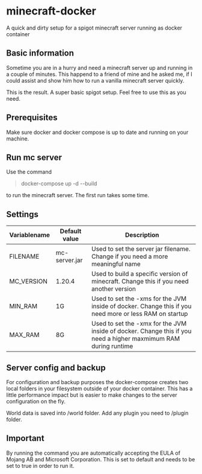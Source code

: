 # minecraft-docker
A quick and dirty setup for a spigot minecraft server running as docker container

## Basic information
Sometime you are in a hurry and need a minecraft server up and running in a couple of minutes. This happend to a friend of mine and he asked me, if I could assist and show him how to run a vanilla minecraft server quickly.

This is the result. A super basic spigot setup.
Feel free to use this as you need.

## Prerequisites
Make sure docker and docker compose is up to date and running on your machine.

## Run mc server
Use the command
> docker-compose up -d --build

to run the minecraft server. The first run takes some time.

## Settings
|Variablename| Default value| Description|
|---|---|---|
|FILENAME| mc-server.jar| Used to set the server jar filename. Change if you need a more meaningful name|
|MC_VERSION| 1.20.4 | Used to build a specific version of minecraft. Change this if you need another version |
|MIN_RAM | 1G | Used to set the -xms for the JVM inside of docker. Change this if you need more or less RAM on startup|
|MAX_RAM | 8G | Used to set the -xmx for the JVM inside of docker. Change this if you need a higher maxmimum RAM during runtime|

## Server config and backup
For configuration and backup purposes the docker-compose creates two local folders in your filesystem outside of your docker container. This has a little performance impact but is easier to make changes to the server configuration on the fly.

World data is saved into /world folder. Add any plugin you need to /plugin folder.

## Important
By running the command you are automatically accepting the EULA of Mojang AB and Microsoft Corporation. This is set to default and needs to be set to true in order to run it.